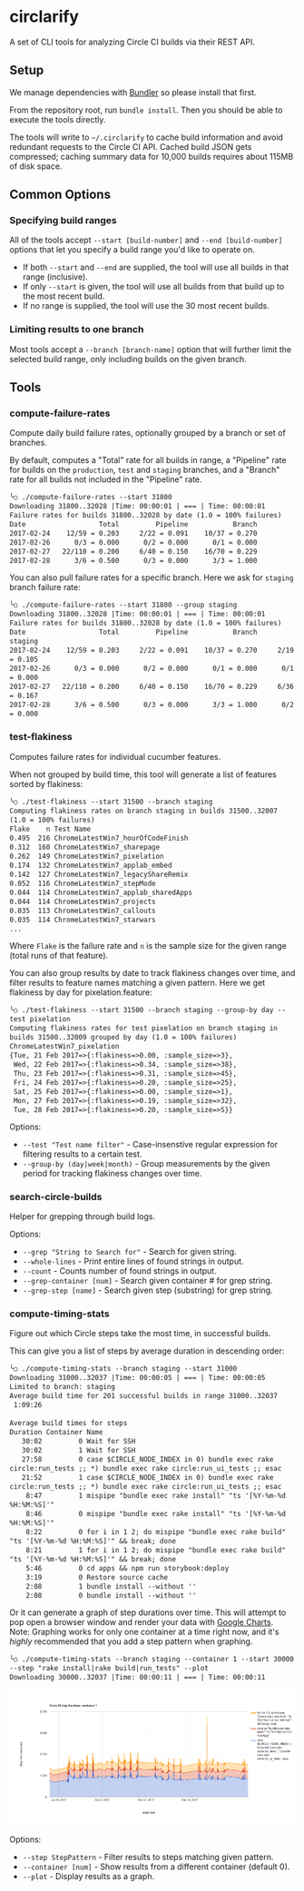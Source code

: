 # circlarify
A set of CLI tools for analyzing Circle CI builds via their REST API.

## Setup
We manage dependencies with [Bundler](http://bundler.io/) so please install that first.

From the repository root, run `bundle install`.  Then you should be able to execute the tools directly.

The tools will write to `~/.circlarify` to cache build information and avoid redundant requests to the Circle CI API.  Cached build JSON gets compressed; caching summary data for 10,000 builds requires about 115MB of disk space.

## Common Options

### Specifying build ranges
All of the tools accept `--start [build-number]` and `--end [build-number]` options that let you specify a build range you'd like to operate on.

* If both `--start` and `--end` are supplied, the tool will use all builds in that range (inclusive).
* If only `--start` is given, the tool will use all builds from that build up to the most recent build.
* If no range is supplied, the tool will use the 30 most recent builds.

### Limiting results to one branch
Most tools accept a `--branch [branch-name]` option that will further limit the selected build range, only including builds on the given branch.

## Tools

### compute-failure-rates
Compute daily build failure rates, optionally grouped by a branch or set of branches.

By default, computes a "Total" rate for all builds in range, a "Pipeline" rate for builds on the `production`, `test` and `staging` branches, and a "Branch" rate for all builds not included in the "Pipeline" rate.
```
╰○ ./compute-failure-rates --start 31800
Downloading 31800..32028 |Time: 00:00:01 | === | Time: 00:00:01
Failure rates for builds 31800..32028 by date (1.0 = 100% failures)
Date                  Total         Pipeline           Branch
2017-02-24    12/59 = 0.203     2/22 = 0.091    10/37 = 0.270
2017-02-26      0/3 = 0.000      0/2 = 0.000      0/1 = 0.000
2017-02-27   22/110 = 0.200     6/40 = 0.150    16/70 = 0.229
2017-02-28      3/6 = 0.500      0/3 = 0.000      3/3 = 1.000

```

You can also pull failure rates for a specific branch.  Here we ask for `staging` branch failure rate:
```
╰○ ./compute-failure-rates --start 31800 --group staging
Downloading 31800..32028 |Time: 00:00:01 | === | Time: 00:00:01
Failure rates for builds 31800..32028 by date (1.0 = 100% failures)
Date                  Total         Pipeline           Branch          staging
2017-02-24    12/59 = 0.203     2/22 = 0.091    10/37 = 0.270     2/19 = 0.105
2017-02-26      0/3 = 0.000      0/2 = 0.000      0/1 = 0.000      0/1 = 0.000
2017-02-27   22/110 = 0.200     6/40 = 0.150    16/70 = 0.229     6/36 = 0.167
2017-02-28      3/6 = 0.500      0/3 = 0.000      3/3 = 1.000      0/2 = 0.000

```

### test-flakiness
Computes failure rates for individual cucumber features.

When not grouped by build time, this tool will generate a list of features sorted by flakiness:

```
╰○ ./test-flakiness --start 31500 --branch staging
Computing flakiness rates on branch staging in builds 31500..32007 (1.0 = 100% failures)
Flake    n Test Name
0.495  216 ChromeLatestWin7_hourOfCodeFinish
0.312  160 ChromeLatestWin7_sharepage
0.262  149 ChromeLatestWin7_pixelation
0.174  132 ChromeLatestWin7_applab_embed
0.142  127 ChromeLatestWin7_legacyShareRemix
0.052  116 ChromeLatestWin7_stepMode
0.044  114 ChromeLatestWin7_applab_sharedApps
0.044  114 ChromeLatestWin7_projects
0.035  113 ChromeLatestWin7_callouts
0.035  114 ChromeLatestWin7_starwars
...
```

Where `Flake` is the failure rate and `n` is the sample size for the given range (total runs of that feature).

You can also group results by date to track flakiness changes over time, and filter results to feature names matching a given pattern.  Here we get flakiness by day for pixelation.feature:
```
╰○ ./test-flakiness --start 31500 --branch staging --group-by day --test pixelation
Computing flakiness rates for test pixelation on branch staging in builds 31500..32009 grouped by day (1.0 = 100% failures)
ChromeLatestWin7_pixelation
{Tue, 21 Feb 2017=>{:flakiness=>0.00, :sample_size=>3},
 Wed, 22 Feb 2017=>{:flakiness=>0.34, :sample_size=>38},
 Thu, 23 Feb 2017=>{:flakiness=>0.31, :sample_size=>45},
 Fri, 24 Feb 2017=>{:flakiness=>0.20, :sample_size=>25},
 Sat, 25 Feb 2017=>{:flakiness=>0.00, :sample_size=>1},
 Mon, 27 Feb 2017=>{:flakiness=>0.19, :sample_size=>32},
 Tue, 28 Feb 2017=>{:flakiness=>0.20, :sample_size=>5}}
```

Options:

* `--test "Test name filter"` - Case-insenstive regular expression for filtering results to a certain test.
* `--group-by (day|week|month)` - Group measurements by the given period for tracking flakiness changes over time.

### search-circle-builds
Helper for grepping through build logs.

Options:

 * `--grep "String to Search for"` - Search for given string.
 * `--whole-lines` - Print entire lines of found strings in output.
 * `--count` - Counts number of found strings in output.
 * `--grep-container [num]` - Search given container # for grep string.
 * `--grep-step [name]` - Search given step (substring) for grep string.

### compute-timing-stats
Figure out which Circle steps take the most time, in successful builds.

This can give you a list of steps by average duration in descending order:
```
╰○ ./compute-timing-stats --branch staging --start 31000                                  
Downloading 31000..32037 |Time: 00:00:05 | === | Time: 00:00:05
Limited to branch: staging
Average build time for 201 successful builds in range 31000..32037
 1:09:26

Average build times for steps
Duration Container Name
   30:02         0 Wait for SSH
   30:02         1 Wait for SSH
   27:58         0 case $CIRCLE_NODE_INDEX in 0) bundle exec rake circle:run_tests ;; *) bundle exec rake circle:run_ui_tests ;; esac
   21:52         1 case $CIRCLE_NODE_INDEX in 0) bundle exec rake circle:run_tests ;; *) bundle exec rake circle:run_ui_tests ;; esac
    8:47         1 mispipe "bundle exec rake install" "ts '[%Y-%m-%d %H:%M:%S]'"
    8:46         0 mispipe "bundle exec rake install" "ts '[%Y-%m-%d %H:%M:%S]'"
    8:22         0 for i in 1 2; do mispipe "bundle exec rake build" "ts '[%Y-%m-%d %H:%M:%S]'" && break; done
    8:21         1 for i in 1 2; do mispipe "bundle exec rake build" "ts '[%Y-%m-%d %H:%M:%S]'" && break; done
    5:46         0 cd apps && npm run storybook:deploy
    3:19         0 Restore source cache
    2:08         1 bundle install --without ''
    2:08         0 bundle install --without ''
```

Or it can generate a graph of step durations over time.  This will attempt to pop open a browser window and render your data with [Google Charts](https://developers.google.com/chart/). Note: Graphing works for only one container at a time right now, and it's _highly_ recommended that you add a step pattern when graphing.

```
╰○ ./compute-timing-stats --branch staging --container 1 --start 30000 --step "rake install|rake build|run_tests" --plot
Downloading 30000..32037 |Time: 00:00:11 | === | Time: 00:00:11
```
![Sample plot](./img/plot_step_duration_example.png)

Options:
* `--step StepPattern` - Filter results to steps matching given pattern.
* `--container [num]` - Show results from a different container (default 0).
* `--plot` - Display results as a graph.
